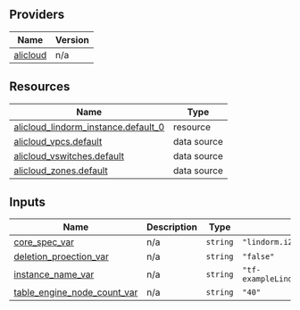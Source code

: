 <!-- BEGIN_TF_DOCS -->
## Providers

| Name | Version |
|------|---------|
| <a name="provider_alicloud"></a> [alicloud](#provider\_alicloud) | n/a |

## Resources

| Name | Type |
|------|------|
| [alicloud_lindorm_instance.default_0](https://registry.terraform.io/providers/hashicorp/alicloud/latest/docs/resources/lindorm_instance) | resource |
| [alicloud_vpcs.default](https://registry.terraform.io/providers/hashicorp/alicloud/latest/docs/data-sources/vpcs) | data source |
| [alicloud_vswitches.default](https://registry.terraform.io/providers/hashicorp/alicloud/latest/docs/data-sources/vswitches) | data source |
| [alicloud_zones.default](https://registry.terraform.io/providers/hashicorp/alicloud/latest/docs/data-sources/zones) | data source |

## Inputs

| Name | Description | Type | Default | Required |
|------|-------------|------|---------|:--------:|
| <a name="input_core_spec_var"></a> [core\_spec\_var](#input\_core\_spec\_var) | n/a | `string` | `"lindorm.i2.4xlarge"` | no |
| <a name="input_deletion_proection_var"></a> [deletion\_proection\_var](#input\_deletion\_proection\_var) | n/a | `string` | `"false"` | no |
| <a name="input_instance_name_var"></a> [instance\_name\_var](#input\_instance\_name\_var) | n/a | `string` | `"tf-exampleLindorminstance17757"` | no |
| <a name="input_table_engine_node_count_var"></a> [table\_engine\_node\_count\_var](#input\_table\_engine\_node\_count\_var) | n/a | `string` | `"40"` | no |
<!-- END_TF_DOCS -->    